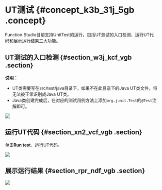 # UT测试 {#concept_k3b_31j_5gb .concept}

Function Studio目前支持UnitTest的运行，包括UT测试的入口检测、运行UT代码和展示运行结果三大功能。

## UT测试的入口检测 {#section_w3j_kcf_vgb .section}

**说明：** 

-   UT类需要写在src/test/java目录下，如果不在此目录下的Java UT类文件，将无法被正常识别成Java UT类。
-   Java类创建完成后，在对应的测试用例方法上添加`org.junit.Test`的`@Test`注解即可。

![](http://static-aliyun-doc.oss-cn-hangzhou.aliyuncs.com/assets/img/124880/155903277638889_zh-CN.png)

## 运行UT代码 {#section_xn2_vcf_vgb .section}

单击**Run test**，运行UT代码。

![](http://static-aliyun-doc.oss-cn-hangzhou.aliyuncs.com/assets/img/124880/155903277638890_zh-CN.png)

## 展示运行结果 {#section_rpr_ndf_vgb .section}

![](http://static-aliyun-doc.oss-cn-hangzhou.aliyuncs.com/assets/img/124880/155903277638891_zh-CN.png)

